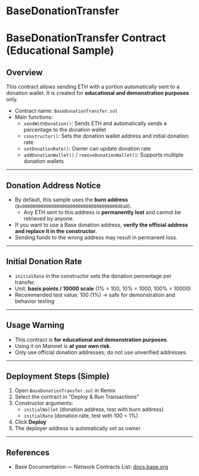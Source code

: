 # BaseDonationTransfer
# BaseDonationTransfer Contract (Educational Sample)

## Overview
This contract allows sending ETH with a portion automatically sent to a donation wallet.
It is created for **educational and demonstration purposes** only.

- Contract name: `BaseDonationTransfer.sol`
- Main functions:
  - `sendWithDonation()`: Sends ETH and automatically sends a percentage to the donation wallet
  - `constructor()`: Sets the donation wallet address and initial donation rate
  - `setDonationRate()`: Owner can update donation rate
  - `addDonationWallet()` / `removeDonationWallet()`: Supports multiple donation wallets

---

## Donation Address Notice

- By default, this sample uses the **burn address** (`0x000000000000000000000000000000000000dEaD`).
  - Any ETH sent to this address is **permanently lost** and cannot be retrieved by anyone.
- If you want to use a Base donation address, **verify the official address and replace it in the constructor**.
- Sending funds to the wrong address may result in permanent loss.

---

## Initial Donation Rate

- `initialRate` in the constructor sets the donation percentage per transfer.
- Unit: **basis points / 10000 scale** (1% = 100, 10% = 1000, 100% = 10000)
- Recommended test value: 100 (1%) → safe for demonstration and behavior testing

---

## Usage Warning

- This contract is **for educational and demonstration purposes**.
- Using it on Mainnet is **at your own risk**.
- Only use official donation addresses; do not use unverified addresses.

---

## Deployment Steps (Simple)

1. Open `BaseDonationTransfer.sol` in Remix
2. Select the contract in "Deploy & Run Transactions"
3. Constructor arguments:
   - `initialWallet` (donation address, test with burn address)
   - `initialRate` (donation rate, test with 100 = 1%)
4. Click **Deploy**
5. The deployer address is automatically set as owner

---

## References

- Base Documentation — Network Contracts List: [docs.base.org](https://docs.base.org/base-chain/network-information/base-contracts)
